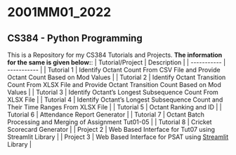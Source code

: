 # 2001MM01_2022
## CS384 - Python Programming
This is a Repository for my CS384 Tutorials and Projects.
**The information for the same is given below:**:
| Tutorial/Project | Description |
| -----------   | ----------- |
| Tutorial 1             | Identify Octant Count From CSV File and Provide Octant Count Based on Mod Values       |
| Tutorial 2             | Identify Octant Transition Count From XLSX File and Provide Octant Transition Count Based on Mod Values | 
| Tutorial 3             | Identify Octant’s Longest Subsequence Count From XLSX File       |
| Tutorial 4             | Identify Octant’s Longest Subsequence Count and Their Time Ranges From XLSX File        | 
| Tutorial 5             | Octant Ranking and ID       |
| Tutorial 6             | Attendance Report Generator        | 
| Tutorial 7             | Octant Batch Processing and Merging of Assignment Tut01-05       |
| Tutorial 8             | Cricket Scorecard Generator        | 
| Project 2             | Web Based Interface for Tut07 using Streamlit Library       |
| Project 3             | Web Based Interface for PSAT using [Streamlit](https://streamlit.io/) Library        | 


